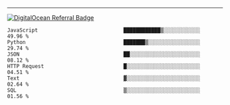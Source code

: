 ---
[![DigitalOcean Referral Badge](https://web-platforms.sfo2.digitaloceanspaces.com/WWW/Badge%203.svg)](https://www.digitalocean.com/?refcode=37fa54d82492&utm_campaign=Referral_Invite&utm_medium=Referral_Program&utm_source=badge)

<!--START_SECTION:waka-->

```text
JavaScript                            ████████████▒░░░░░░░░░░░░   49.96 %
Python                                ███████▒░░░░░░░░░░░░░░░░░   29.74 %
JSON                                  ██░░░░░░░░░░░░░░░░░░░░░░░   08.12 %
HTTP Request                          █░░░░░░░░░░░░░░░░░░░░░░░░   04.51 %
Text                                  ▓░░░░░░░░░░░░░░░░░░░░░░░░   02.64 %
SQL                                   ▒░░░░░░░░░░░░░░░░░░░░░░░░   01.56 %
```

<!--END_SECTION:waka-->


[linkedin]: https://www.linkedin.com/in/mohamed-elh/

